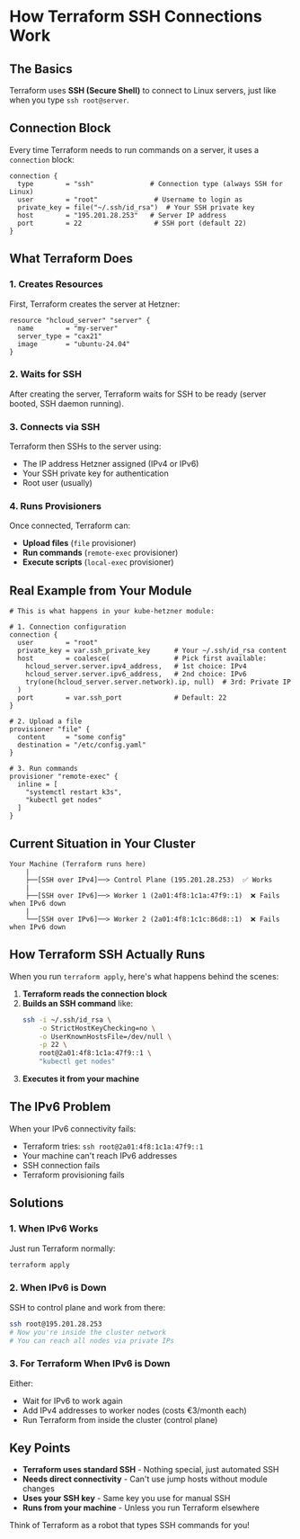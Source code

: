 # How Terraform SSH Connections Work

## The Basics

Terraform uses **SSH (Secure Shell)** to connect to Linux servers, just like when you type `ssh root@server`. 

## Connection Block

Every time Terraform needs to run commands on a server, it uses a `connection` block:

```hcl
connection {
  type        = "ssh"              # Connection type (always SSH for Linux)
  user        = "root"              # Username to login as
  private_key = file("~/.ssh/id_rsa")  # Your SSH private key
  host        = "195.201.28.253"   # Server IP address
  port        = 22                  # SSH port (default 22)
}
```

## What Terraform Does

### 1. Creates Resources
First, Terraform creates the server at Hetzner:
```hcl
resource "hcloud_server" "server" {
  name        = "my-server"
  server_type = "cax21"
  image       = "ubuntu-24.04"
}
```

### 2. Waits for SSH
After creating the server, Terraform waits for SSH to be ready (server booted, SSH daemon running).

### 3. Connects via SSH
Terraform then SSHs to the server using:
- The IP address Hetzner assigned (IPv4 or IPv6)
- Your SSH private key for authentication
- Root user (usually)

### 4. Runs Provisioners
Once connected, Terraform can:
- **Upload files** (`file` provisioner)
- **Run commands** (`remote-exec` provisioner)
- **Execute scripts** (`local-exec` provisioner)

## Real Example from Your Module

```hcl
# This is what happens in your kube-hetzner module:

# 1. Connection configuration
connection {
  user        = "root"
  private_key = var.ssh_private_key      # Your ~/.ssh/id_rsa content
  host        = coalesce(                # Pick first available:
    hcloud_server.server.ipv4_address,   # 1st choice: IPv4
    hcloud_server.server.ipv6_address,   # 2nd choice: IPv6  
    try(one(hcloud_server.server.network).ip, null)  # 3rd: Private IP
  )
  port        = var.ssh_port             # Default: 22
}

# 2. Upload a file
provisioner "file" {
  content     = "some config"
  destination = "/etc/config.yaml"
}

# 3. Run commands
provisioner "remote-exec" {
  inline = [
    "systemctl restart k3s",
    "kubectl get nodes"
  ]
}
```

## Current Situation in Your Cluster

```
Your Machine (Terraform runs here)
    |
    ├──[SSH over IPv4]──> Control Plane (195.201.28.253)  ✅ Works
    |
    ├──[SSH over IPv6]──> Worker 1 (2a01:4f8:1c1a:47f9::1)  ❌ Fails when IPv6 down
    |
    └──[SSH over IPv6]──> Worker 2 (2a01:4f8:1c1c:86d8::1)  ❌ Fails when IPv6 down
```

## How Terraform SSH Actually Runs

When you run `terraform apply`, here's what happens behind the scenes:

1. **Terraform reads the connection block**
2. **Builds an SSH command** like:
   ```bash
   ssh -i ~/.ssh/id_rsa \
       -o StrictHostKeyChecking=no \
       -o UserKnownHostsFile=/dev/null \
       -p 22 \
       root@2a01:4f8:1c1a:47f9::1 \
       "kubectl get nodes"
   ```
3. **Executes it from your machine**

## The IPv6 Problem

When your IPv6 connectivity fails:
- Terraform tries: `ssh root@2a01:4f8:1c1a:47f9::1`
- Your machine can't reach IPv6 addresses
- SSH connection fails
- Terraform provisioning fails

## Solutions

### 1. When IPv6 Works
Just run Terraform normally:
```bash
terraform apply
```

### 2. When IPv6 is Down
SSH to control plane and work from there:
```bash
ssh root@195.201.28.253
# Now you're inside the cluster network
# You can reach all nodes via private IPs
```

### 3. For Terraform When IPv6 is Down
Either:
- Wait for IPv6 to work again
- Add IPv4 addresses to worker nodes (costs €3/month each)
- Run Terraform from inside the cluster (control plane)

## Key Points

- **Terraform uses standard SSH** - Nothing special, just automated SSH
- **Needs direct connectivity** - Can't use jump hosts without module changes
- **Uses your SSH key** - Same key you use for manual SSH
- **Runs from your machine** - Unless you run Terraform elsewhere

Think of Terraform as a robot that types SSH commands for you!